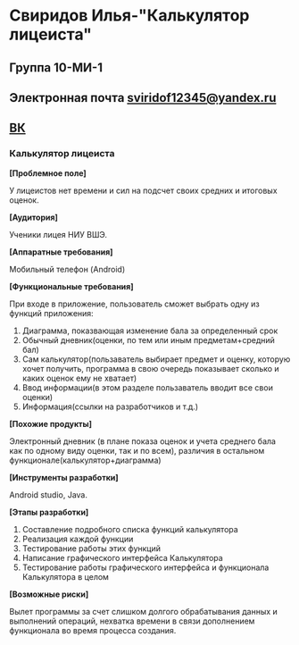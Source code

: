 # Свиридов Илья-"Калькулятор лицеиста"
## Группа 10-МИ-1
## Электронная почта sviridof12345@yandex.ru
## [ВК](https://vk.com/genjimainlol)

### Калькулятор лицеиста

**[Проблемное поле]**

У лицеистов нет времени и сил на подсчет своих средних и итоговых оценок.

**[Аудитория]**

Ученики лицея НИУ ВШЭ.

**[Аппаратные требования]**

Мобильный телефон (Android)

**[Функциональные требования]**

При входе в приложение, пользователь сможет выбрать одну из функций приложения:
1. Диаграмма, показвающая изменение бала за определенный срок
2. Обычный дневник(оценки, по тем или иным предметам+средний бал)
3. Сам калькулятор(пользаватель выбирает предмет и оценку, которую хочет получить, программа в свою очередь показывает сколько и каких оценок ему не хватает)
4. Ввод информации(в этом разделе пользаватель вводит все свои оценки)
5. Информация(ссылки на разработчиков и т.д.)

**[Похожие продукты]**

Электронный дневник (в плане показа оценок и учета среднего бала как по одному виду оценки, так и по всем), различия в остальном функционале(калькулятор+диаграмма)

**[Инструменты разработки]**

Android studio, Java.

**[Этапы разработки]**

1. Составление подробного списка функций калькулятора
2. Реализация каждой функции
3. Тестирование работы этих функций
4. Написание графического интерфейса Калькулятора
5. Тестирование работы графического интерфейса и функционала Калькулятора в целом

**[Возможные риски]**

Вылет программы за счет слишком долгого обрабатывания данных и выполнений операций, нехватка времени в связи дополнением функционала во время процесса создания.

